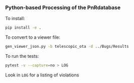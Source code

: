 ### Python-based Processing of the PnRdatabase

To install:
```bash
pip install -e .
```
To convert to a viewer file:
```bash
gen_viewer_json.py -b telescopic_ota -d ../Bugs/Results	
```

To run the tests:
```bash
pytest -v --capture=no > LOG
```
Look in `LOG` for a listing of violations
